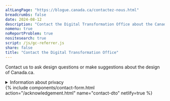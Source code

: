 ```yaml
---
altLangPage: "https://blogue.canada.ca/contactez-nous.html"
breadcrumbs: false
date: 2024-08-12
description: "Contact the Digital Transformation Office about the Canada.ca design system."
nomenu: true
noReportProblem: true
nositesearch: true
script: /js/gc-referrer.js
share: false
title: "Contact the Digital Transformation Office"
---
```

<p>Contact us to ask design questions or make suggestions about the design of Canada.ca.</p>
<div class="row">
  <div class="col-md-8">
    <details class="mrgn-tp-lg">
      <summary>Information about privacy</summary>
      <p class="mrgn-tp-lg">As part of Employment and Social Development Canada, we have the permission to collect and store personal information from the <cite>Department of Employment and Social Development Act</cite> Section 5.1. The type of information we hold about you and what we do with it, is listed in “<a href="https://www.canada.ca/en/treasury-board-secretariat/services/access-information-privacy/access-information/info-source/standard-personal-information-banks.html#psu914">Public Communications - PSU 914</a>”. We handle your information under Part 4 of the <a href="https://laws-lois.justice.gc.ca/eng/acts/h-5.7/FullText.html"><cite>Department of Employment and Social Development Act</cite></a>, <a href="https://laws-lois.justice.gc.ca/eng/acts/a-1/page-1.html"><cite>Access to Information Act</cite></a>, and <a href="https://laws-lois.justice.gc.ca/ENG/ACTS/P-21/index.html"><cite>Privacy Act</cite></a>. We also follow the <a href="https://www.tbs-sct.canada.ca/pol/doc-eng.aspx?id=18309"><cite>Directive on Privacy Practices</cite></a>.</p>
      <p>The personal information you submit through this contact form enables us to respond to you. Providing the information requested on this form is voluntary. The personal information collected will be available to those program staff responsible for administering the website, and will be used and protected in accordance with the Privacy Act and as described in Personal Information <a href="https://www.canada.ca/en/treasury-board-secretariat/services/access-information-privacy/access-information/info-source/standard-personal-information-banks.html#psu914">Bank PSU 914 Public Communications</a>. Under the Privacy Act, you have the right to the correction of, access to, and protection of your personal information. If you have any questions about this privacy statement, contact the ESDC Access to Information and Privacy Coordinator. If you are not satisfied with departmental response to your privacy concern, you may wish to contact the <a href="https://www.priv.gc.ca/en/">Office of the Privacy Commissioner</a>.</p>
      <h2>Contact information</h2>
      <p>ESDC ATIP Coordinator</p>
      <ul>
        <li>Telephone: <a href="tel:1-819-654-6981">1-819-654-6981</a></li>
        <li>Email: <a href="mailto:NC-COMM-ATIP-AIPRP-GD@hrsdc-rhdcc.gc.ca">NC-COMM-ATIP-AIPRP-GD@hrsdc-rhdcc.gc.ca</a></li>
      </ul>
      <p>Other contacts</p>
      <ul>
        <li><a href="https://www.priv.gc.ca/en/">Office of the Privacy Commissioner of Canada</a></li>
      </ul>
      <h2>References</h2>
      <ul>
        <li><a href="https://laws-lois.justice.gc.ca/ENG/ACTS/P-21/index.html"><cite>Privacy Act</cite></a></li>
        <li><a href="https://www.canada.ca/en/treasury-board-secretariat/services/access-information-privacy/access-information/information-about-programs-information-holdings/standard-personal-information-banks.html#psu914">Personal Information Bank PSU 914 Communications</a></li>
      </ul>
    </details>
  </div>
</div>
{% include components/contact-form.html action="/acknowledgement.html" name="contact-dto" netlify=true %}